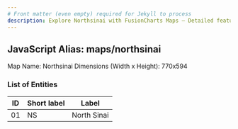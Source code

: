 ```yaml
---
# Front matter (even empty) required for Jekyll to process
description: Explore Northsinai with FusionCharts Maps – Detailed features for seamless integration. Try now & enhance your data visualization today! 
---
```


## JavaScript Alias: maps/northsinai

Map Name: Northsinai
Dimensions (Width x Height): 770x594





### List of Entities

ID | Short label | Label
---|---|---|
01|NS|North Sinai

